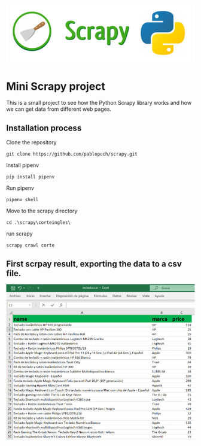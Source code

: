 <p align="center">
    <a href="https://docs.scrapy.org/en/latest/">
        <img src="resources\scrapy_img.png" alt="scrapy">
    </a>
</p>

# Mini Scrapy project
This is a small project to see how the Python Scrapy library works and how we can get data from different web pages.

## Installation process 

Clone the repository

    git clone https://github.com/pablopuch/scrapy.git

Install pipenv

    pip install pipenv

Run pipenv

    pipenv shell

Move to the scrapy directory

    cd .\scrapy\corteingles\

run scrapy

    scrapy crawl corte


## First scrpay result, exporting the data to a csv file.

<p align="center">
    <a href="https://docs.scrapy.org/en/latest/">
        <img src="resources\csv.png" alt="csv_final">
    </a>
</p>

